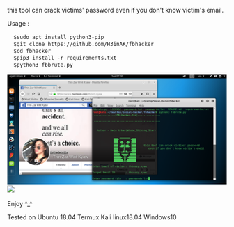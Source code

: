 this tool can crack victims' password even if you don't know victim's email.

Usage :
      
      $sudo apt install python3-pip
      $git clone https://github.com/H3inAK/fbhacker
      $cd fbhacker
      $pip3 install -r requirements.txt
      $python3 fbbrute.py
      
![](updatefbhacker.png)
![](updatefbahcker1.png)
      
Enjoy ^_^ 

Tested on Ubuntu 18.04
          Termux
          Kali linux18.04
          Windows10
 
